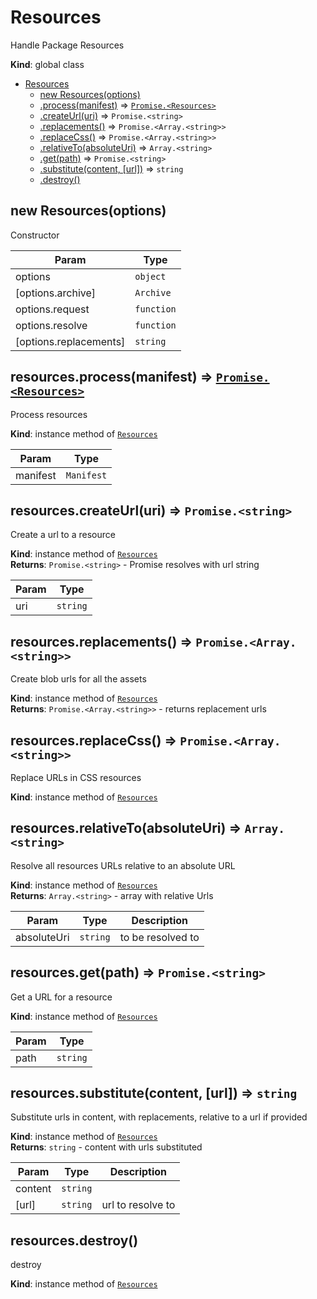 <a name="Resources"></a>

# Resources
Handle Package Resources

**Kind**: global class  

* [Resources](#Resources)
    * [new Resources(options)](#new_Resources_new)
    * [.process(manifest)](#Resources+process) ⇒ [<code>Promise.&lt;Resources&gt;</code>](#Resources)
    * [.createUrl(uri)](#Resources+createUrl) ⇒ <code>Promise.&lt;string&gt;</code>
    * [.replacements()](#Resources+replacements) ⇒ <code>Promise.&lt;Array.&lt;string&gt;&gt;</code>
    * [.replaceCss()](#Resources+replaceCss) ⇒ <code>Promise.&lt;Array.&lt;string&gt;&gt;</code>
    * [.relativeTo(absoluteUri)](#Resources+relativeTo) ⇒ <code>Array.&lt;string&gt;</code>
    * [.get(path)](#Resources+get) ⇒ <code>Promise.&lt;string&gt;</code>
    * [.substitute(content, [url])](#Resources+substitute) ⇒ <code>string</code>
    * [.destroy()](#Resources+destroy)

<a name="new_Resources_new"></a>

## new Resources(options)
Constructor


| Param | Type |
| --- | --- |
| options | <code>object</code> | 
| [options.archive] | <code>Archive</code> | 
| options.request | <code>function</code> | 
| options.resolve | <code>function</code> | 
| [options.replacements] | <code>string</code> | 

<a name="Resources+process"></a>

## resources.process(manifest) ⇒ [<code>Promise.&lt;Resources&gt;</code>](#Resources)
Process resources

**Kind**: instance method of [<code>Resources</code>](#Resources)  

| Param | Type |
| --- | --- |
| manifest | <code>Manifest</code> | 

<a name="Resources+createUrl"></a>

## resources.createUrl(uri) ⇒ <code>Promise.&lt;string&gt;</code>
Create a url to a resource

**Kind**: instance method of [<code>Resources</code>](#Resources)  
**Returns**: <code>Promise.&lt;string&gt;</code> - Promise resolves with url string  

| Param | Type |
| --- | --- |
| uri | <code>string</code> | 

<a name="Resources+replacements"></a>

## resources.replacements() ⇒ <code>Promise.&lt;Array.&lt;string&gt;&gt;</code>
Create blob urls for all the assets

**Kind**: instance method of [<code>Resources</code>](#Resources)  
**Returns**: <code>Promise.&lt;Array.&lt;string&gt;&gt;</code> - returns replacement urls  
<a name="Resources+replaceCss"></a>

## resources.replaceCss() ⇒ <code>Promise.&lt;Array.&lt;string&gt;&gt;</code>
Replace URLs in CSS resources

**Kind**: instance method of [<code>Resources</code>](#Resources)  
<a name="Resources+relativeTo"></a>

## resources.relativeTo(absoluteUri) ⇒ <code>Array.&lt;string&gt;</code>
Resolve all resources URLs relative to an absolute URL

**Kind**: instance method of [<code>Resources</code>](#Resources)  
**Returns**: <code>Array.&lt;string&gt;</code> - array with relative Urls  

| Param | Type | Description |
| --- | --- | --- |
| absoluteUri | <code>string</code> | to be resolved to |

<a name="Resources+get"></a>

## resources.get(path) ⇒ <code>Promise.&lt;string&gt;</code>
Get a URL for a resource

**Kind**: instance method of [<code>Resources</code>](#Resources)  

| Param | Type |
| --- | --- |
| path | <code>string</code> | 

<a name="Resources+substitute"></a>

## resources.substitute(content, [url]) ⇒ <code>string</code>
Substitute urls in content, with replacements,
relative to a url if provided

**Kind**: instance method of [<code>Resources</code>](#Resources)  
**Returns**: <code>string</code> - content with urls substituted  

| Param | Type | Description |
| --- | --- | --- |
| content | <code>string</code> |  |
| [url] | <code>string</code> | url to resolve to |

<a name="Resources+destroy"></a>

## resources.destroy()
destroy

**Kind**: instance method of [<code>Resources</code>](#Resources)  
